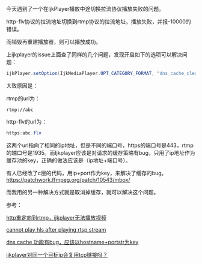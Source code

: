 今天遇到了一个在IjkPlayer播放中途切换拉流协议播放失败的问题。

http-flv协议的拉流地址切换到rtmp协议的拉流地址，播放失败，并报-10000的错误。

而销毁再重建播放器，则可以播放成功。



上ijkplayer的issue上面查了同样的几个问题，发现开启如下的选项可以解决问题：

```java
ijkPlayer.setOption(IjkMediaPlayer.OPT_CATEGORY_FORMAT, "dns_cache_clear", 1);
```



大致原因是：

rtmp的url为：

```
rtmp://abc
```

http-flv的url为：

``` java
https:abc.flv
```

这两个url指向了相同的ip地址，但是不同的端口号，https的端口号是443，rtmp的端口号是1935。而Ijkplayer应该是对请求的缓存策略有bug，只用了ip地址作为缓存池的key，正确的做法应该是（ip地址+端口号）。



有人已经改了c层的代码，用ip+port作为key，来解决了缓存的bug。https://patchwork.ffmpeg.org/patch/10543/mbox/

而我用的另一种解决方式就是取消掉缓存，就可以解决这个问题。



参考：

[http重定向到rtmp，ijkplayer无法播放视频](https://github.com/bilibili/ijkplayer/issues/3990)

[cannot play hls after playing rtsp stream](https://github.com/bilibili/ijkplayer/issues/4810)

[dns cache 功能有bug，应该以hostname+portstr为key](https://github.com/bilibili/ijkplayer/issues/3700)

[ijkplayer对同一个目标ip会复用tcp链接吗？](https://github.com/bilibili/ijkplayer/issues/4510)
